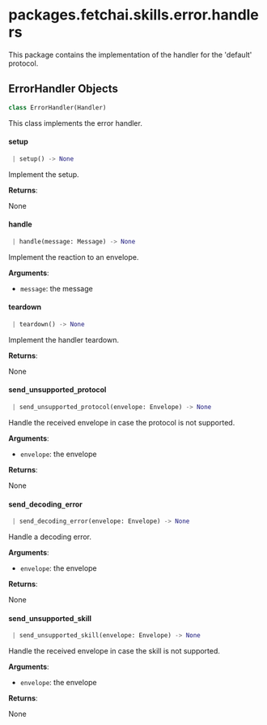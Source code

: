 <a name="packages.fetchai.skills.error.handlers"></a>
# packages.fetchai.skills.error.handlers

This package contains the implementation of the handler for the 'default' protocol.

<a name="packages.fetchai.skills.error.handlers.ErrorHandler"></a>
## ErrorHandler Objects

```python
class ErrorHandler(Handler)
```

This class implements the error handler.

<a name="packages.fetchai.skills.error.handlers.ErrorHandler.setup"></a>
#### setup

```python
 | setup() -> None
```

Implement the setup.

**Returns**:

None

<a name="packages.fetchai.skills.error.handlers.ErrorHandler.handle"></a>
#### handle

```python
 | handle(message: Message) -> None
```

Implement the reaction to an envelope.

**Arguments**:

- `message`: the message

<a name="packages.fetchai.skills.error.handlers.ErrorHandler.teardown"></a>
#### teardown

```python
 | teardown() -> None
```

Implement the handler teardown.

**Returns**:

None

<a name="packages.fetchai.skills.error.handlers.ErrorHandler.send_unsupported_protocol"></a>
#### send`_`unsupported`_`protocol

```python
 | send_unsupported_protocol(envelope: Envelope) -> None
```

Handle the received envelope in case the protocol is not supported.

**Arguments**:

- `envelope`: the envelope

**Returns**:

None

<a name="packages.fetchai.skills.error.handlers.ErrorHandler.send_decoding_error"></a>
#### send`_`decoding`_`error

```python
 | send_decoding_error(envelope: Envelope) -> None
```

Handle a decoding error.

**Arguments**:

- `envelope`: the envelope

**Returns**:

None

<a name="packages.fetchai.skills.error.handlers.ErrorHandler.send_unsupported_skill"></a>
#### send`_`unsupported`_`skill

```python
 | send_unsupported_skill(envelope: Envelope) -> None
```

Handle the received envelope in case the skill is not supported.

**Arguments**:

- `envelope`: the envelope

**Returns**:

None


